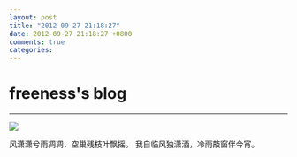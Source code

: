 ```yaml
---
layout: post
title: "2012-09-27 21:18:27"
date: 2012-09-27 21:18:27 +0800
comments: true
categories: 
---
```


# freeness's blog

----------

![](http://okqmqrbgo.bkt.clouddn.com/201209272118271.jpg)

>
风潇潇兮雨凋凋，空巢残枝叶飘摇。
我自临风独潇洒，冷雨敲窗伴今宵。
